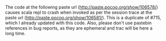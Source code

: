 The code at the following paste url (http://paste.pocoo.org/show/106578/) causes scala repl to crash when invoked as per the session trace at the paste url (http://paste.pocoo.org/show/106581/).
This is a duplicate of #715, which I already updated with this code.  Also, please don't use pastebin references in bug reports, as they are ephemeral and trac will be here a long time.
